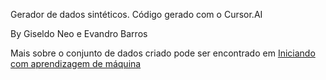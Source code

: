 Gerador de dados sintéticos. Código gerado com o Cursor.AI

By Giseldo Neo e Evandro Barros

Mais sobre o conjunto de dados criado pode ser encontrado em [Iniciando com aprendizagem de máquina](https://giseldo.substack.com/p/iniciando-em-aprendizagem-de-maquina)
